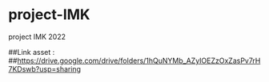 # project-IMK
project IMK 2022

##Link asset :
##https://drive.google.com/drive/folders/1hQuNYMb_AZyIOEZzOxZasPv7rH7KDswb?usp=sharing
